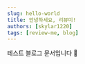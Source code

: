 ```yaml
---
slug: hello-world
title: 안녕하세요, 리뷰미!
authors: [skylar1220]
tags: [review-me, blog]
---
```


테스트 블로그 문서입니다 🥹
